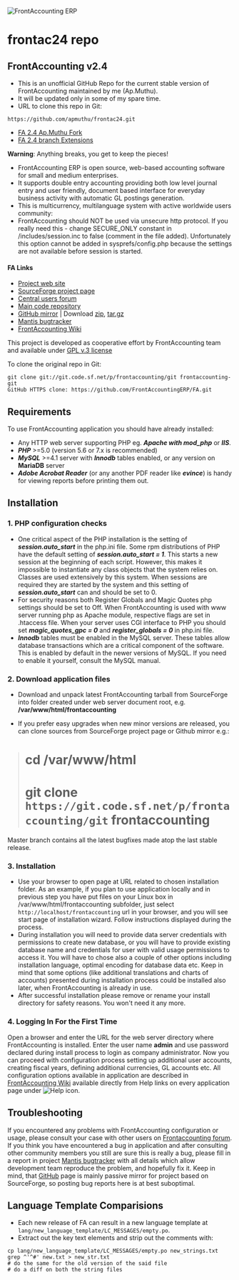 ![FrontAccounting ERP](./themes/default/images/logo_frontaccounting.jpg  "FrontAccounting ERP")

frontac24 repo
==============

## FrontAccounting v2.4

* This is an unofficial GitHub Repo for the current stable version of FrontAccounting maintained by me (Ap.Muthu).
* It will be updated only in some of my spare time.
* URL to clone this repo in Git:
````
https://github.com/apmuthu/frontac24.git
````

* [FA 2.4 Ap.Muthu Fork](https://github.com/apmuthu/frontac24)
* [FA 2.4 branch Extensions](https://github.com/apmuthu/FA24extensions)

<b>Warning</b>: Anything breaks, you get to keep the pieces!

* FrontAccounting ERP is open source, web-based accounting software for small and medium enterprises.
* It supports double entry accounting providing both low level journal entry and user friendly, document based interface for everyday business activity with automatic GL postings generation.
* This is multicurrency, multilanguage system with active worldwide users community:
* FrontAccounting should NOT be used via unsecure http protocol. If you really need this - change SECURE_ONLY constant in /includes/session.inc to false (comment in the file added). Unfortunately this option cannot be added in sysprefs/config.php because the settings are not available before session is started.

#### FA Links
* [Project web site](http://frontaccounting.com)
* [SourceForge project page](http://sourceforge.net/projects/frontaccounting/)
* [Central users forum](http://frontaccounting.com/punbb/index.php)
* [Main code repository](https://sourceforge.net/p/frontaccounting/git/ci/master/tree/)
* [GitHub mirror](http://github.com/FrontAccountingERP/FA) | Download [zip](https://codeload.github.com/FrontAccountingERP/FA/zip/refs/heads/master), [tar.gz](https://codeload.github.com/FrontAccountingERP/FA/tar.gz/refs/heads/master)
* [Mantis bugtracker](http://mantis.frontaccounting.com)
* [FrontAccounting Wiki](http://frontaccounting.com/fawiki/)

This project is developed as cooperative effort by FrontAccounting team and available under [GPL v.3 license](./doc/license.txt) 

To clone the original repo in Git:
````
git clone git://git.code.sf.net/p/frontaccounting/git frontaccounting-git
GitHub HTTPS clone: https://github.com/FrontAccountingERP/FA.git
````

## Requirements

To use FrontAccounting application you should have already installed: 

*   Any HTTP web server supporting PHP eg. _**Apache with mod_php**_ or _**IIS**_.
*   **_PHP_** >=5.0 (version 5.6 or 7.x is recommended)
*   **_MySQL_** >=4.1 server with **_Innodb_** tables enabled, or any version on **MariaDB** server
*   **_Adobe Acrobat Reader_** (or any another PDF reader like _**evince**_) is handy for viewing reports before printing them out.

## Installation
### 1. PHP configuration checks

*   One critical aspect of the PHP installation is the setting of **_session.auto_start_** in the php.ini file. Some rpm distributions of PHP have the default setting of **_session.auto_start = 1_**. This starts a new session at the beginning of each script. However, this makes it impossible to instantiate any class objects that the system relies on. Classes are used extensively by this system. When sessions are required they are started by the system and this setting of **_session.auto_start_** can and should be set to 0.
*   For security reasons both Register Globals and Magic Quotes php settings should be set to Off. When FrontAccounting is used with www server running php as Apache module, respective flags are set in .htaccess file. When your server uses CGI interface to PHP you should set  **_magic_quotes_gpc = 0_** and **_register_globals = 0_** in php.ini file.
*   **_Innodb_** tables must be enabled in the MySQL server. These tables allow database transactions which are a critical component of the software. This is enabled by default in the newer versions of MySQL. If you need to enable it yourself, consult the MySQL manual.

### 2. Download application files

* Download and unpack latest FrontAccounting tarball from SourceForge into folder created under web server document root, e.g. **/var/www/html/frontaccounting**

* If you prefer easy upgrades when new minor versions are released, you can clone sources from SourceForge project page or Github mirror e.g.:
>	# cd  /var/www/html
>	# git clone `https://git.code.sf.net/p/frontaccounting/git` frontaccounting

Master branch contains all the latest bugfixes made atop the last stable release.
	
### 3. Installation

* Use your browser to open page at URL related to chosen installation folder. As an example, if you plan to use application locally and in previous step you have put files on your Linux box in /var/www/html/frontaccounting subfolder, just select `http://localhost/frontaccounting` url in your browser, and you will see start page of installation wizard. Follow instructions displayed during the process.
* During installation you will need to provide data server credentials with permissions to create new database, or you will have to provide existing database name and credentials for user with valid usage permissions to access it. You will have to chose also a couple of other options including installation language, optimal encoding for database data etc. Keep in mind that some options (like additional translations and charts of accounts) presented during installation process could be installed also later, when FrontAccounting is already in use.
* After successful installation please remove or rename your install directory for safety reasons. You won't need it any more.

### 4. Logging In For the First Time

Open a browser and enter the URL for the web server directory where FrontAccounting is installed. Enter the user name  **admin** and use password declared during install process to login as company administrator. Now you can proceed with configuration process setting up additional user accounts, creating fiscal years, defining additional currencies, GL accounts etc. All configuration options available in application are described in [FrontAccounting Wiki](http://frontaccounting.com/fawiki/) available directly from Help links on every application page under ![Help](./themes/default/images/help.gif  "Help") icon.
 

## Troubleshooting

If you encountered any problems with FrontAccounting configuration or usage, please consult your case with other users on [Frontaccounting forum](http://frontaccounting.com/punbb/index.php).
If you think you have encountered a bug in application and after consulting other community members you still are sure this is really a bug, please fill in a report in project [Mantis bugtracker](http://mantis.frontaccounting.com) with all details which allow development team reproduce the problem, and hopefully fix it.
Keep in mind, that [GitHub](http://github.com/FrontAccountingERP/FA) page is mainly passive mirror for project based on SourceForge, so posting bug reports here is at best suboptimal.

## Language Template Comparisions
* Each new release of FA can result in a new language template at `lang/new_language_template/LC_MESSAGES/empty.po`.
* Extract out the key text elements and strip out the comments with:
````
cp lang/new_language_template/LC_MESSAGES/empty.po new_strings.txt
grep ^'^#' new.txt > new_str.txt
# do the same for the old version of the said file
# do a diff on both the string files
````


